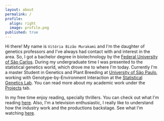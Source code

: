 ```yaml
---
layout: about
permalink: /
profile:
  align: right
  image: profile.png
published: true
---
```


Hi there! My name is `Vitória Bizão Murakami` and I'm the daughter of genetics professors and I've always had contact with and interest in the area. So, I got a bachelor degree in biotechnology by the [Federal University of São Carlos](https://www.araras.ufscar.br/). During my undergraduate time I was presented to the statistical genetics world, which drove me to where I'm today. Currently I'm a master Student in Genetics and Plant Breeding at [University of São Paulo](https://www.esalq.usp.br/), working with Genotype-by-Environment Interaction at the [Statistical Genetics Lab](https://statgen-esalq.github.io/). You can read more about my academic work under the [Projects](../_pages/projects/) tab.

In my free time enjoy reading, specially thrillers. You can check out what I'm reading [here](https://www.skoob.com.br/perfil/vitoriabizao). Also, I'm a television enthusiastic, I really like to understand how the industry work and the productions backstage. See what I'm watching [here](https://tvtime.com/r/2wvUP).
